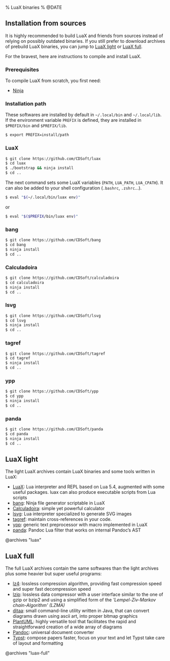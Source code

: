 % LuaX binaries
% @DATE

## Installation from sources

It is highly recommended to build LuaX and friends from sources instead of relying on possibly outdated binaries.
If you still prefer to download archives of prebuild LuaX binaries,
you can jump to [LuaX light](#luax-light) or [LuaX full](#luax-full).

For the bravest, here are instructions to compile and install LuaX.

### Prerequisites

To compile LuaX from scratch, you first need:

- [Ninja](https://ninja-build.org/)

### Installation path

These softwares are installed by default in `~/.local/bin` and `~/.local/lib`.
If the environment variable `PREFIX` is defined, they are installed in `$PREFIX/bin` and `$PREFIX/lib`.

``` sh
$ export PREFIX=install/path
```

### LuaX

``` sh
$ git clone https://github.com/CDSoft/luax
$ cd luax
$ ./bootstrap && ninja install
$ cd ..
```

The next command sets some LuaX variables (`PATH`, `LUA_PATH`, `LUA_CPATH`).
It can also be added to your shell configuration (`.bashrc`, `.zshrc`...).

``` sh
$ eval "$(~/.local/bin/luax env)"
```

or

``` sh
$ eval "$($PREFIX/bin/luax env)"
```

### bang

``` sh
$ git clone https://github.com/CDSoft/bang
$ cd bang
$ ninja install
$ cd ..
```

### Calculadoira

``` sh
$ git clone https://github.com/CDSoft/calculadoira
$ cd calculadoira
$ ninja install
$ cd ..
```

### lsvg

``` sh
$ git clone https://github.com/CDSoft/lsvg
$ cd lsvg
$ ninja install
$ cd ..
```

### tagref

``` sh
$ git clone https://github.com/CDSoft/tagref
$ cd tagref
$ ninja install
$ cd ..
```

### ypp

``` sh
$ git clone https://github.com/CDSoft/ypp
$ cd ypp
$ ninja install
$ cd ..
```

### panda

``` sh
$ git clone https://github.com/CDSoft/panda
$ cd panda
$ ninja install
$ cd ..
```

## LuaX light

The light LuaX archives contain LuaX binaries and some tools written in LuaX:

- [LuaX](https://cdelord.fr/luax): Lua interpreter and REPL based on Lua 5.4, augmented with some useful packages. luax can also produce executable scripts from Lua scripts
- [bang](https://cdelord.fr/bang): Ninja file generator scriptable in LuaX
- [Calculadoira](https://cdelord.fr/calculadoira): simple yet powerful calculator
- [lsvg](https://cdelord.fr/lsvg): Lua interpreter specialized to generate SVG images
- [tagref](https://cdelord.fr/tagref): maintain cross-references in your code.
- [ypp](https://cdelord.fr/ypp): generic text preprocessor with macro implemented in LuaX
- [panda](https://cdelord.fr/panda): Pandoc Lua filter that works on internal Pandoc’s AST

@archives "luax"

## LuaX full

The full LuaX archives contain the same softwares than the light archives plus some heavier but super useful programs:

- [lz4](https://lz4.org/): lossless compression algorithm, providing fast compression speed and super fast decompression speed
- [lzip](https://www.nongnu.org/lzip/): lossless data compressor with a user interface similar to the one of gzip or bzip2 and using a simplified form of the *'Lempel-Ziv-Markov chain-Algorithm' (LZMA)*
- [ditaa](https://ditaa.sourceforge.net/): small command-line utility written in Java, that can convert diagrams drawn using ascii art, into proper bitmap graphics
- [PlantUML](https://plantuml.com/): highly versatile tool that facilitates the rapid and straightforward creation of a wide array of diagrams
- [Pandoc](https://pandoc.org/): universal document converter
- [Typst](https://typst.app/): compose papers faster, focus on your text and let Typst take care of layout and formatting

@archives "luax-full"
